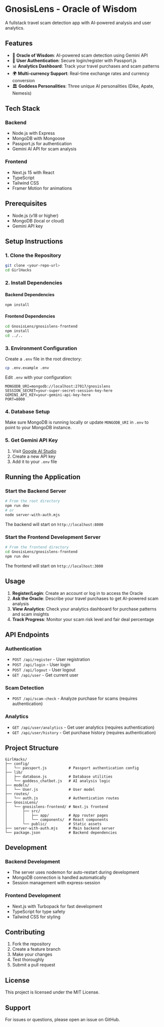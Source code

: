 # GnosisLens - Oracle of Wisdom

A fullstack travel scam detection app with AI-powered analysis and user analytics.

## Features

- 🔮 **Oracle of Wisdom**: AI-powered scam detection using Gemini API
- 👤 **User Authentication**: Secure login/register with Passport.js
- 📊 **Analytics Dashboard**: Track your travel purchases and scam patterns
- 🌍 **Multi-currency Support**: Real-time exchange rates and currency conversion
- 🏛️ **Goddess Personalities**: Three unique AI personalities (Dike, Apate, Nemesis)

## Tech Stack

### Backend
- Node.js with Express
- MongoDB with Mongoose
- Passport.js for authentication
- Gemini AI API for scam analysis

### Frontend
- Next.js 15 with React
- TypeScript
- Tailwind CSS
- Framer Motion for animations

## Prerequisites

- Node.js (v18 or higher)
- MongoDB (local or cloud)
- Gemini API key

## Setup Instructions

### 1. Clone the Repository
```bash
git clone <your-repo-url>
cd GirlHacks
```

### 2. Install Dependencies

#### Backend Dependencies
```bash
npm install
```

#### Frontend Dependencies
```bash
cd GnosisLens/gnosislens-frontend
npm install
cd ../..
```

### 3. Environment Configuration

Create a `.env` file in the root directory:
```bash
cp .env.example .env
```

Edit `.env` with your configuration:
```env
MONGODB_URI=mongodb://localhost:27017/gnosislens
SESSION_SECRET=your-super-secret-session-key-here
GEMINI_API_KEY=your-gemini-api-key-here
PORT=8000
```

### 4. Database Setup

Make sure MongoDB is running locally or update `MONGODB_URI` in `.env` to point to your MongoDB instance.

### 5. Get Gemini API Key

1. Visit [Google AI Studio](https://aistudio.google.com/app/apikey)
2. Create a new API key
3. Add it to your `.env` file

## Running the Application

### Start the Backend Server
```bash
# From the root directory
npm run dev
# or
node server-with-auth.mjs
```

The backend will start on `http://localhost:8000`

### Start the Frontend Development Server
```bash
# From the frontend directory
cd GnosisLens/gnosislens-frontend
npm run dev
```

The frontend will start on `http://localhost:3000`

## Usage

1. **Register/Login**: Create an account or log in to access the Oracle
2. **Ask the Oracle**: Describe your travel purchases to get AI-powered scam analysis
3. **View Analytics**: Check your analytics dashboard for purchase patterns and scam insights
4. **Track Progress**: Monitor your scam risk level and fair deal percentage

## API Endpoints

### Authentication
- `POST /api/register` - User registration
- `POST /api/login` - User login
- `POST /api/logout` - User logout
- `GET /api/user` - Get current user

### Scam Detection
- `POST /api/scam-check` - Analyze purchase for scams (requires authentication)

### Analytics
- `GET /api/user/analytics` - Get user analytics (requires authentication)
- `GET /api/user/history` - Get purchase history (requires authentication)

## Project Structure

```
GirlHacks/
├── config/
│   └── passport.js          # Passport authentication config
├── lib/
│   ├── database.js          # Database utilities
│   └── goddess_chatbot.js   # AI analysis logic
├── models/
│   └── User.js              # User model
├── routes/
│   └── auth.js              # Authentication routes
├── GnosisLens/
│   └── gnosislens-frontend/ # Next.js frontend
│       ├── src/
│       │   ├── app/         # App router pages
│       │   └── components/  # React components
│       └── public/          # Static assets
├── server-with-auth.mjs     # Main backend server
└── package.json             # Backend dependencies
```

## Development

### Backend Development
- The server uses nodemon for auto-restart during development
- MongoDB connection is handled automatically
- Session management with express-session

### Frontend Development
- Next.js with Turbopack for fast development
- TypeScript for type safety
- Tailwind CSS for styling

## Contributing

1. Fork the repository
2. Create a feature branch
3. Make your changes
4. Test thoroughly
5. Submit a pull request

## License

This project is licensed under the MIT License.

## Support

For issues or questions, please open an issue on GitHub.
